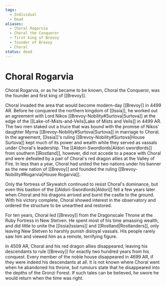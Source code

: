 ```yaml
---
tags:
  - Individual
  - Dead
aliases:
  - Choral Rogarvia
  - Choral the Conqueror
  - first king of Brevoy
  - founder of Brevoy
  - Choral
status: dead
---
```

# Choral Rogarvia
Choral Rogarvia, or as he became to be known, Choral the Conqueror, was the founder and first king of [[Brevoy]].

Choral invaded the area that would become modern-day [[Brevoy]] in 4499 AR. Before he conquered the northern kingdom of [[Issia]], he worked out an agreement with Lord Nikos [[Brevoy-Nobility#Surtova|Surtova]] at the edge of the [[Lake-of-Mists-and-Veils|Lake of Mists and Veils]] in 4499 AR. The two men staked out a truce that was bound with the promise of Nikos' daughter Myrna [[Brevoy-Nobility#Surtova|Surtova]] in marriage to Choral. In the agreement, [[Issia]]'s ruling [[Brevoy-Nobility#Surtova|House Surtova]] kept much of its power and wealth while they served as vassals under Choral's leadership. The [[Aldori-Swordlords|Aldori swordlords]] from southern [[Rostland]], however, did not accede to a peace with Choral and were defeated by a pair of Choral's red dragon allies at the Valley of Fire. In less than a year, Choral had united the two nations under his banner as the new nation of [[Brevoy]] and founded the ruling [[Brevoy-Nobility#Rogarvia|House Rogarvia]]. 

Only the fortress of Skywatch continued to resist Choral's dominance, but even this bastion of the [[Aldori-Swordlords|Aldori]] fell a few years later when Choral and his dragons arrived and burnt the castle to the ground. With his victory complete, Choral showed interest in the observatory and ordered the structure to be unearthed and restored.

For ten years, Choral led [[Brevoy]] from the Dragonscale Throne at the Ruby Fortress in New Stetven. He spent most of his time amassing wealth, and did little to unite the [[Issia|Issians]] and [[Rostland|Rostlanders]], only leaving New Stetven to harshly punish disloyal vassals. His people rarely saw him and viewed him as a remote, terrifying figure.

In 4509 AR, Choral and his red dragon allies disappeared, leaving his descendants to rule [[Brevoy]] for exactly two hundred years from his conquest. Every member of the noble house disappeared in 4699 AR, if they were indeed his descendants at all. It is not known where Choral went when he abandoned his throne, but rumours state that he disappeared into the depths of the Gronzi Forest. If such tales can be believed, he swore he would return when the time was right. 